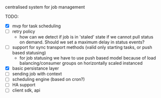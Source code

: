 centralised system for job management

TODO:

- [x] mvp for task scheduling
- [ ] retry policy
  - how can we detect if job is in 'staled' state if we cannot pull status on demand. Should we set a maximum delay in status events?
- [ ] support for sync transport methods (valid only starting tasks, or push based statusing)
  - for job statusing we have to use push based model because of load balancing/consumer groups on horizontally scaled instanced
- [x] basic persistance layer
- [ ] sending job with context
- [ ] scheduling engine (based on cron?)
- [ ] HA support
- [ ] client sdk, api